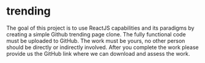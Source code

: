 # trending

The goal of this project is to use ReactJS capabilities and its paradigms by creating a simple
Github trending page clone.
The fully functional code must be uploaded to GitHub. The work must be yours, no other person
should be directly or indirectly involved. After you complete the work please provide us the GitHub
link where we can download and assess the work.
